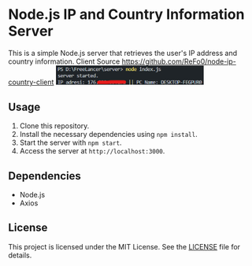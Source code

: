 # Node.js IP and Country Information Server

This is a simple Node.js server that retrieves the user's IP address and country information.
Client Source https://github.com/ReFo0/node-ip-country-client
<img width=300 src="https://github.com/ReFo0/node-ip-country-server/blob/ReFo/server.png">


## Usage

1. Clone this repository.
2. Install the necessary dependencies using `npm install`.
3. Start the server with `npm start`.
4. Access the server at `http://localhost:3000`.

## Dependencies

- Node.js
- Axios

## License

This project is licensed under the MIT License. See the [LICENSE](LICENSE) file for details.
